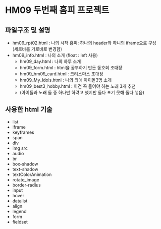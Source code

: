 # HM09 두번째 홈피 프로젝트
## 파일구조 및 설명
  - hm09_rpt02.html : 나의 시작 홈피: 하나의 header와 하니의 iframe으로 구성(세로바를 가로바로 변경함)
  - hm09_info.html : 나의 소개 (float : left 사용)
    - hm09_day.html : 나의 하루 소개
    - hm09_form.html : html을 공부하기 만든 동호회 초대장
    - hm09_hm09_card.html : 크리스마스 초대장
    - hm09_My_Idols.html : 나의 최애 아이돌3명 소개
    - hm09_best3_hobby.html : 이건 꼭 들어야 하는 노래 3개 추천
    - (아이돌과 노래 둘 중 하나만 하려고 했지만 둘다 포기 못해 둘다 넣음)

## 사용한 html 기술
- list
- iframe
- keyframes
- span
- div
- img src
- audio
- br
- box-shadow
- text-shadow
- textColorAnimation
- rotate_image
- border-radius
- input
- hover
- datalist
- align
- legend
- form
- fieldset
